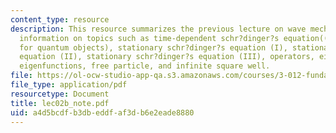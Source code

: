 ```yaml
---
content_type: resource
description: This resource summarizes the previous lecture on wave mechanics and provides
  information on topics such as time-dependent schr?dinger?s equation((Newton?s 2ndlaw
  for quantum objects), stationary schr?dinger?s equation (I), stationary schr?dinger?s
  equation (II), stationary schr?dinger?s equation (III), operators, eigenvalues,
  eigenfunctions, free particle, and infinite square well.
file: https://ol-ocw-studio-app-qa.s3.amazonaws.com/courses/3-012-fundamentals-of-materials-science-fall-2005/a4d5bcdfb3dbeddfaf3db6e2eade8880_lec02b_note.pdf
file_type: application/pdf
resourcetype: Document
title: lec02b_note.pdf
uid: a4d5bcdf-b3db-eddf-af3d-b6e2eade8880
---
```

